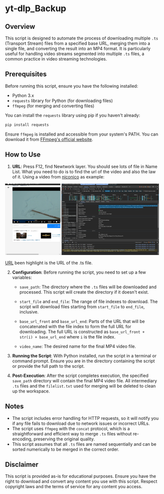 # yt-dlp_Backup


## Overview
This script is designed to automate the process of downloading multiple `.ts` (Transport Stream) files from a specified base URL, merging them into a single file, and converting the result into an MP4 format. It is particularly useful for handling video streams segmented into multiple `.ts` files, a common practice in video streaming technologies.

## Prerequisites
Before running this script, ensure you have the following installed:
- Python 3.x
- `requests` library for Python (for downloading files)
- `ffmpeg` (for merging and converting files)

You can install the `requests` library using pip if you haven't already:
```bash
pip install requests
```

Ensure `ffmpeg` is installed and accessible from your system's PATH. You can download it from [FFmpeg's official website](https://ffmpeg.org/download.html).

## How to Use

1. **URL**: Press F12, find Newtwork layer. You should see lots of file in Name List. What you need to do is to find the url of the video and also the law of it. Using a video from [niconico](https://www.nicovideo.jp/watch/sm17073592) as example:

![img](https://github.com/MuChi2112/yt-dlp_Backup/blob/main/example_pic/example_pic.png?raw=true)

[URL](https://vodcache049.dmc.nico/hlsvod/ht2_nicovideo/nicovideo-sm17073592_213b3b62b1d965e5e5149cb3dc07e2ce25cc633168cf97813cb0eaba2e18ecbb/1/ts/9.ts?ht2_nicovideo=6-ZLdTYsz9rJ_1708795961585.ctiz2hlt1h_s9dfej_2hxsm4chob4sx) been highlight is the URL of the .ts file. 


2. **Configuration**: Before running the script, you need to set up a few variables:
   - `save_path`: The directory where the `.ts` files will be downloaded and processed. This script will create the directory if it doesn't exist.
   - `start_file` and `end_file`: The range of file indexes to download. The script will download files starting from `start_file` to `end_file`, inclusive.
   - `base_url_front` and `base_url_end`: Parts of the URL that will be concatenated with the file index to form the full URL for downloading. The full URL is constructed as `base_url_front + str(i) + base_url_end` where `i` is the file index.
   
   - `video_name`: The desired name for the final MP4 video file.

3. **Running the Script**: With Python installed, run the script in a terminal or command prompt. Ensure you are in the directory containing the script or provide the full path to the script.

4. **Post-Execution**: After the script completes execution, the specified `save_path` directory will contain the final MP4 video file. All intermediary `.ts` files and the `filelist.txt` used for merging will be deleted to clean up the workspace.

## Notes
- The script includes error handling for HTTP requests, so it will notify you if any file fails to download due to network issues or incorrect URLs.
- The script uses `ffmpeg` with the `concat` protocol, which is a straightforward and efficient way to merge `.ts` files without re-encoding, preserving the original quality.
- This script assumes that all `.ts` files are named sequentially and can be sorted numerically to be merged in the correct order.

## Disclaimer
This script is provided as-is for educational purposes. Ensure you have the right to download and convert any content you use with this script. Respect copyright laws and the terms of service for any content you access.

